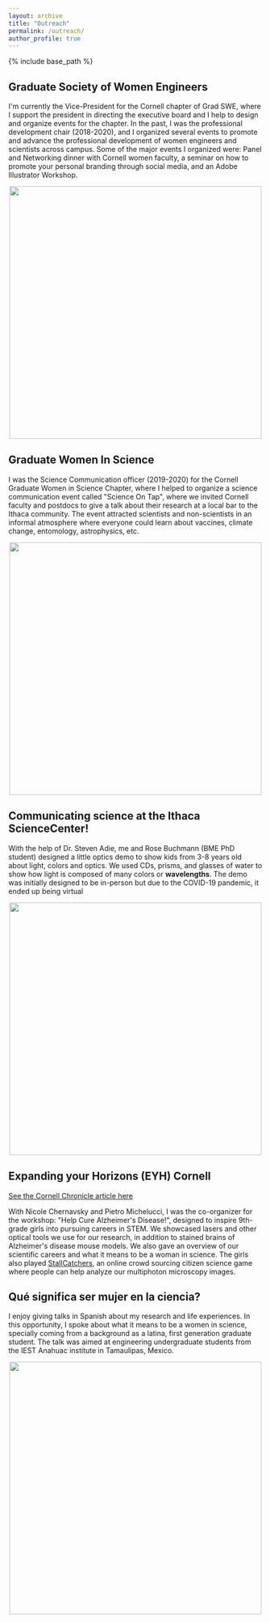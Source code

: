 ```yaml
---
layout: archive
title: "Outreach"
permalink: /outreach/
author_profile: true
---
```



{% include base_path %}

Graduate Society of Women Engineers 
-----

I'm currently the Vice-President for the Cornell chapter of Grad SWE, where I support the president in directing the executive board and I help to design and organize events for the chapter. In the past, I was the professional development chair (2018-2020), and I organized several events to promote and advance the professional development of women engineers and scientists across campus. Some of the major events I organized were: Panel and Networking dinner with Cornell women faculty, a seminar on how to promote your personal branding through social media, and an Adobe Illustrator Workshop. 

<p align="center">
<img src="https://nancyruizu.github.io/files/gradSWE.png" width="500px"> 
</p>

Graduate Women In Science
-----

I was the Science Communication officer (2019-2020) for the Cornell Graduate Women in Science Chapter, where I helped to organize a science communication event called "Science On Tap", where we invited Cornell faculty and postdocs to give a talk about their research at a local bar to the Ithaca community. The event attracted scientists and non-scientists in an informal atmosphere where everyone could learn about vaccines, climate change, entomology, astrophysics, etc. 

<p align="center">
<img src="https://nancyruizu.github.io/files/ScienceOnTap.jpg" width="500px"> 
</p>

Communicating science at the Ithaca ScienceCenter!
-----

With the help of Dr. Steven Adie, me and Rose Buchmann (BME PhD student) designed a little optics demo to show kids from 3-8 years old about light, colors and optics. We used CDs, prisms, and glasses of water to show how light is composed of many colors or **wavelengths**. The demo was initially designed to be in-person but due to the COVID-19 pandemic, it ended up being virtual

<p align="center">
<img src="https://nancyruizu.github.io/files/NancyRose_DayBeforePrep.jpg" width="500px"> 
</p>

Expanding your Horizons (EYH) Cornell
-----

[See the Cornell Chronicle article here](https://news.cornell.edu/stories/2022/04/biomedical-engineers-inspire-9th-graders-neuroscience)

With Nicole Chernavsky and Pietro Michelucci, I was the co-organizer for the workshop: "Help Cure Alzheimer's Disease!", designed to inspire 9th-grade girls into pursuing careers in STEM. We showcased lasers and other optical tools we use for our research, in addition to stained brains of Alzheimer's disease mouse models. We also gave an overview of our scientific careers and what it means to be a woman in science. The girls also played [StallCatchers](https://stallcatchers.com/main), an online crowd sourcing citizen science game where people can help analyze our multiphoton microscopy images. 


Qué significa ser mujer en la ciencia?
------
I enjoy giving talks in Spanish about my research and life experiences. In this opportunity, I spoke about what it means to be a women in science, specially coming from a background as a latina, first generation graduate student. The talk was aimed at engineering undergraduate students from the IEST Anahuac institute in Tamaulipas, Mexico.

<p align="center">
<img src="https://nancyruizu.github.io/files/charlaMexico.jpg" width="500px"> 
</p>
